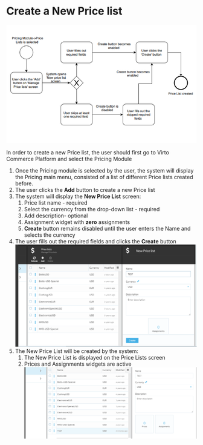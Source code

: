 # Create a New Price list

![Create a New Price list](/docs/media/diagram-create-new-price-list.png)

In order to create a new Price list, the user should first go to Virto Commerce Platform and select the Pricing Module

1. Once the Pricing module is selected by the user, the system will display the Pricing main menu, consisted of a list of different Price lists created before.
1. The user clicks the **Add** button to create a new Price list
1. The system will display the **New Price List** screen:
    1. Price list name - required
    1. Select the currency from the drop-down list - required
    1. Add description- optional
    1. Assignment widget with **zero** assignments
    1. **Create** button remains disabled until the user enters the Name and selects the currency
1. The user fills out the required fields and clicks the **Create** button
![Price list blade](/docs/media/screen-new-price-list-blade.png)
1. The New Price List will be created by the system:
    1. The New Price List is displayed on the Price Lists screen  
    1. Prices and Assignments widgets are active
![Prices and Assignments widgets](/docs/media/screen-assignments-widget.png)
